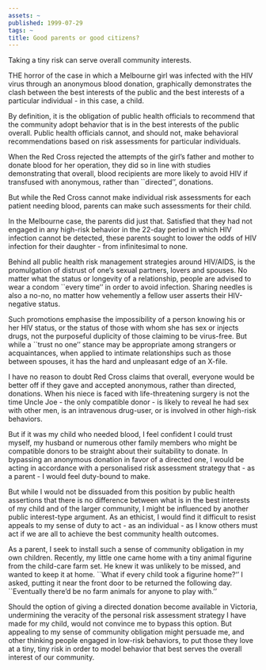 ```yaml
---
assets: ~
published: 1999-07-29
tags: ~
title: Good parents or good citizens?
---
```

Taking a tiny risk can serve overall community interests.

THE horror of the case in which a Melbourne girl was infected with the
HIV virus through an anonymous blood donation, graphically demonstrates
the clash between the best interests of the public and the best
interests of a particular individual - in this case, a child.

By definition, it is the obligation of public health officials to
recommend that the community adopt behavior that is in the best
interests of the public overall. Public health officials cannot, and
should not, make behavioral recommendations based on risk assessments
for particular individuals.

When the Red Cross rejected the attempts of the girl’s father and mother
to donate blood for her operation, they did so in line with studies
demonstrating that overall, blood recipients are more likely to avoid
HIV if transfused with anonymous, rather than \`\`directed’’, donations.

But while the Red Cross cannot make individual risk assessments for each
patient needing blood, parents can make such assessments for their
child.

In the Melbourne case, the parents did just that. Satisfied that they
had not engaged in any high-risk behavior in the 22-day period in which
HIV infection cannot be detected, these parents sought to lower the odds
of HIV infection for their daughter - from infinitesimal to none.

Behind all public health risk management strategies around HIV/AIDS, is
the promulgation of distrust of one’s sexual partners, lovers and
spouses. No matter what the status or longevity of a relationship,
people are advised to wear a condom \`\`every time’’ in order to avoid
infection. Sharing needles is also a no-no, no matter how vehemently a
fellow user asserts their HIV-negative status.

Such promotions emphasise the impossibility of a person knowing his or
her HIV status, or the status of those with whom she has sex or injects
drugs, not the purposeful duplicity of those claiming to be virus-free.
But while a \`\`trust no one’’ stance may be appropriate among strangers
or acquaintances, when applied to intimate relationships such as those
between spouses, it has the hard and unpleasant edge of an X-file.

I have no reason to doubt Red Cross claims that overall, everyone would
be better off if they gave and accepted anonymous, rather than directed,
donations. When his niece is faced with life-threatening surgery is not
the time Uncle Joe - the only compatible donor - is likely to reveal he
had sex with other men, is an intravenous drug-user, or is involved in
other high-risk behaviors.

But if it was my child who needed blood, I feel confident I could trust
myself, my husband or numerous other family members who might be
compatible donors to be straight about their suitability to donate. In
bypassing an anonymous donation in favor of a directed one, I would be
acting in accordance with a personalised risk assessment strategy that -
as a parent - I would feel duty-bound to make.

But while I would not be dissuaded from this position by public health
assertions that there is no difference between what is in the best
interests of my child and of the larger community, I might be influenced
by another public interest-type argument. As an ethicist, I would find
it difficult to resist appeals to my sense of duty to act - as an
individual - as I know others must act if we are all to achieve the best
community health outcomes.

As a parent, I seek to install such a sense of community obligation in
my own children. Recently, my little one came home with a tiny animal
figurine from the child-care farm set. He knew it was unlikely to be
missed, and wanted to keep it at home. \`\`What if every child took a
figurine home?‘’ I asked, putting it near the front door to be returned
the following day. \`\`Eventually there’d be no farm animals for anyone
to play with.’’

Should the option of giving a directed donation become available in
Victoria, undermining the veracity of the personal risk assessment
strategy I have made for my child, would not convince me to bypass this
option. But appealing to my sense of community obligation might persuade
me, and other thinking people engaged in low-risk behaviors, to put
those they love at a tiny, tiny risk in order to model behavior that
best serves the overall interest of our community.